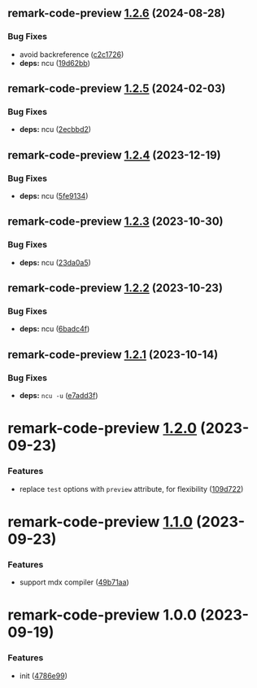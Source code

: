 ## remark-code-preview [1.2.6](https://github.com/bent10/remark-plugins/compare/remark-code-preview@1.2.5...remark-code-preview@1.2.6) (2024-08-28)


### Bug Fixes

* avoid backreference ([c2c1726](https://github.com/bent10/remark-plugins/commit/c2c1726b55afb1b6634da789bb056d2d4cfb6be5))
* **deps:** ncu ([19d62bb](https://github.com/bent10/remark-plugins/commit/19d62bbca708dac44288a02b278c0472a50b5876))

## remark-code-preview [1.2.5](https://github.com/bent10/remark-plugins/compare/remark-code-preview@1.2.4...remark-code-preview@1.2.5) (2024-02-03)


### Bug Fixes

* **deps:** ncu ([2ecbbd2](https://github.com/bent10/remark-plugins/commit/2ecbbd26ad5c47821485bf5d0665db4b495de9ed))

## remark-code-preview [1.2.4](https://github.com/bent10/remark-plugins/compare/remark-code-preview@1.2.3...remark-code-preview@1.2.4) (2023-12-19)


### Bug Fixes

* **deps:** ncu ([5fe9134](https://github.com/bent10/remark-plugins/commit/5fe9134903c98d89ad670b3cec639d09957a4e4b))

## remark-code-preview [1.2.3](https://github.com/bent10/remark-plugins/compare/remark-code-preview@1.2.2...remark-code-preview@1.2.3) (2023-10-30)


### Bug Fixes

* **deps:** ncu ([23da0a5](https://github.com/bent10/remark-plugins/commit/23da0a5ce3ceb607c8fd610c93b24b719416814b))

## remark-code-preview [1.2.2](https://github.com/bent10/remark-plugins/compare/remark-code-preview@1.2.1...remark-code-preview@1.2.2) (2023-10-23)


### Bug Fixes

* **deps:** ncu ([6badc4f](https://github.com/bent10/remark-plugins/commit/6badc4f9f6fdf9d026c6c5738d2c20d1dc9bfa74))

## remark-code-preview [1.2.1](https://github.com/bent10/remark-plugins/compare/remark-code-preview@1.2.0...remark-code-preview@1.2.1) (2023-10-14)


### Bug Fixes

* **deps:** `ncu -u` ([e7add3f](https://github.com/bent10/remark-plugins/commit/e7add3f090ebeae00045a96b7b60ea1c159ae591))

# remark-code-preview [1.2.0](https://github.com/bent10/remark-plugins/compare/remark-code-preview@1.1.0...remark-code-preview@1.2.0) (2023-09-23)


### Features

* replace `test` options with `preview` attribute, for flexibility ([109d722](https://github.com/bent10/remark-plugins/commit/109d722c65bda2d29eddbd6e22f5b0ba49b24e5d))

# remark-code-preview [1.1.0](https://github.com/bent10/remark-plugins/compare/remark-code-preview@1.0.0...remark-code-preview@1.1.0) (2023-09-23)


### Features

* support mdx compiler ([49b71aa](https://github.com/bent10/remark-plugins/commit/49b71aa7cbd2ff6b8197544f392f05d4f6b030c4))

# remark-code-preview 1.0.0 (2023-09-19)


### Features

* init ([4786e99](https://github.com/bent10/remark-plugins/commit/4786e992a5814fae7137670c062e8c1584e51bfa))
